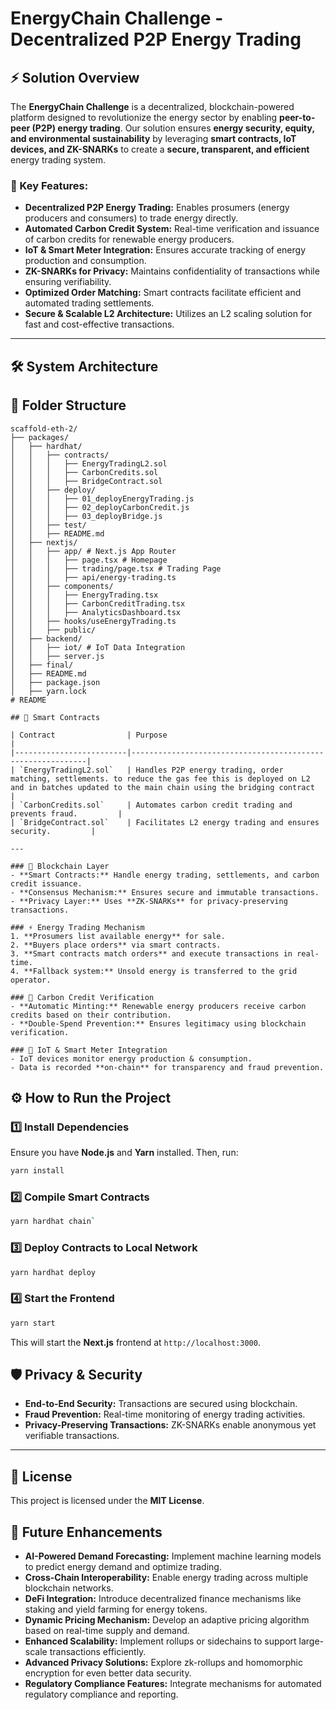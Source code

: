 # EnergyChain Challenge - Decentralized P2P Energy Trading

## ⚡ Solution Overview
The **EnergyChain Challenge** is a decentralized, blockchain-powered platform designed to revolutionize the energy sector by enabling **peer-to-peer (P2P) energy trading**. Our solution ensures **energy security, equity, and environmental sustainability** by leveraging **smart contracts, IoT devices, and ZK-SNARKs** to create a **secure, transparent, and efficient** energy trading system.

### 🚀 Key Features:
- **Decentralized P2P Energy Trading:** Enables prosumers (energy producers and consumers) to trade energy directly.
- **Automated Carbon Credit System:** Real-time verification and issuance of carbon credits for renewable energy producers.
- **IoT & Smart Meter Integration:** Ensures accurate tracking of energy production and consumption.
- **ZK-SNARKs for Privacy:** Maintains confidentiality of transactions while ensuring verifiability.
- **Optimized Order Matching:** Smart contracts facilitate efficient and automated trading settlements.
- **Secure & Scalable L2 Architecture:** Utilizes an L2 scaling solution for fast and cost-effective transactions.

---

## 🛠 System Architecture

## 📂 Folder Structure

```plaintext
scaffold-eth-2/
├── packages/
│   ├── hardhat/
│   │   ├── contracts/
│   │   │   ├── EnergyTradingL2.sol
│   │   │   ├── CarbonCredits.sol
│   │   │   ├── BridgeContract.sol
│   │   ├── deploy/
│   │   │   ├── 01_deployEnergyTrading.js
│   │   │   ├── 02_deployCarbonCredit.js
│   │   │   ├── 03_deployBridge.js
│   │   ├── test/
│   │   ├── README.md
│   ├── nextjs/
│   │   ├── app/ # Next.js App Router
│   │   │   ├── page.tsx # Homepage
│   │   │   ├── trading/page.tsx # Trading Page
│   │   │   ├── api/energy-trading.ts
│   │   ├── components/
│   │   │   ├── EnergyTrading.tsx
│   │   │   ├── CarbonCreditTrading.tsx
│   │   │   ├── AnalyticsDashboard.tsx
│   │   ├── hooks/useEnergyTrading.ts
│   │   ├── public/
│   ├── backend/
│   │   ├── iot/ # IoT Data Integration
│   │   ├── server.js
│   ├── final/
│   ├── README.md
│   ├── package.json
│   ├── yarn.lock
# README

## 🔧 Smart Contracts

| Contract                | Purpose                                                    |
|-------------------------|------------------------------------------------------------|
| `EnergyTradingL2.sol`   | Handles P2P energy trading, order matching, settlements. to reduce the gas fee this is deployed on L2 and in batches updated to the main chain using the bridging contract    |
| `CarbonCredits.sol`     | Automates carbon credit trading and prevents fraud.         |
| `BridgeContract.sol`    | Facilitates L2 energy trading and ensures security.         |

---

### 🔗 Blockchain Layer
- **Smart Contracts:** Handle energy trading, settlements, and carbon credit issuance.
- **Consensus Mechanism:** Ensures secure and immutable transactions.
- **Privacy Layer:** Uses **ZK-SNARKs** for privacy-preserving transactions.

### ⚡ Energy Trading Mechanism
1. **Prosumers list available energy** for sale.
2. **Buyers place orders** via smart contracts.
3. **Smart contracts match orders** and execute transactions in real-time.
4. **Fallback system:** Unsold energy is transferred to the grid operator.

### 📜 Carbon Credit Verification
- **Automatic Minting:** Renewable energy producers receive carbon credits based on their contribution.
- **Double-Spend Prevention:** Ensures legitimacy using blockchain verification.

### 📡 IoT & Smart Meter Integration
- IoT devices monitor energy production & consumption.
- Data is recorded **on-chain** for transparency and fraud prevention.

```

## ⚙️ How to Run the Project

### 1️⃣ Install Dependencies
Ensure you have **Node.js** and **Yarn** installed. Then, run:
```bash
yarn install

```
### 2️⃣ Compile Smart Contracts
```bash
yarn hardhat chain`
```

### 3️⃣ Deploy Contracts to Local Network
```bash
yarn hardhat deploy 
```

### 4️⃣ Start the Frontend
```bash
yarn start
```
This will start the **Next.js** frontend at `http://localhost:3000`.




## 🛡 Privacy & Security
- **End-to-End Security:** Transactions are secured using blockchain.
- **Fraud Prevention:** Real-time monitoring of energy trading activities.
- **Privacy-Preserving Transactions:** ZK-SNARKs enable anonymous yet verifiable transactions.
---

## 📜 License
This project is licensed under the **MIT License**.

## 🔮 Future Enhancements
- **AI-Powered Demand Forecasting:** Implement machine learning models to predict energy demand and optimize trading.
- **Cross-Chain Interoperability:** Enable energy trading across multiple blockchain networks.
- **DeFi Integration:** Introduce decentralized finance mechanisms like staking and yield farming for energy tokens.
- **Dynamic Pricing Mechanism:** Develop an adaptive pricing algorithm based on real-time supply and demand.
- **Enhanced Scalability:** Implement rollups or sidechains to support large-scale transactions efficiently.
- **Advanced Privacy Solutions:** Explore zk-rollups and homomorphic encryption for even better data security.
- **Regulatory Compliance Features:** Integrate mechanisms for automated regulatory compliance and reporting.


